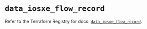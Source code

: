 # `data_iosxe_flow_record`

Refer to the Terraform Registry for docs: [`data_iosxe_flow_record`](https://registry.terraform.io/providers/ciscodevnet/iosxe/0.9.3/docs/data-sources/flow_record).
